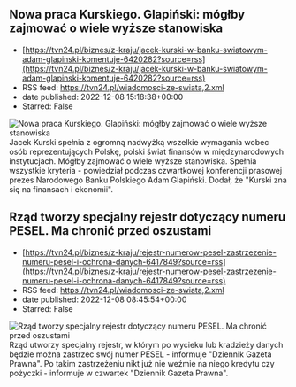 ## Nowa praca Kurskiego. Glapiński: mógłby zajmować o wiele wyższe stanowiska
 - [https://tvn24.pl/biznes/z-kraju/jacek-kurski-w-banku-swiatowym-adam-glapinski-komentuje-6420282?source=rss](https://tvn24.pl/biznes/z-kraju/jacek-kurski-w-banku-swiatowym-adam-glapinski-komentuje-6420282?source=rss)
 - RSS feed: https://tvn24.pl/wiadomosci-ze-swiata,2.xml
 - date published: 2022-12-08 15:18:38+00:00
 - Starred: False

<img alt="Nowa praca Kurskiego. Glapiński: mógłby zajmować o wiele wyższe stanowiska" src="https://tvn24.pl/najnowsze/cdn-zdjecie-1wulgo-pap202111051m8-6420285/alternates/LANDSCAPE_1280" />
    Jacek Kurski spełnia z ogromną nadwyżką wszelkie wymagania wobec osób reprezentujących Polskę, polski świat finansów w międzynarodowych instytucjach. Mógłby zajmować o wiele wyższe stanowiska. Spełnia wszystkie kryteria - powiedział podczas czwartkowej konferencji prasowej prezes Narodowego Banku Polskiego Adam Glapiński. Dodał, że "Kurski zna się na finansach i ekonomii".

## Rząd tworzy specjalny rejestr dotyczący numeru PESEL. Ma chronić przed oszustami
 - [https://tvn24.pl/biznes/z-kraju/rejestr-numerow-pesel-zastrzezenie-numeru-pesel-i-ochrona-danych-6417849?source=rss](https://tvn24.pl/biznes/z-kraju/rejestr-numerow-pesel-zastrzezenie-numeru-pesel-i-ochrona-danych-6417849?source=rss)
 - RSS feed: https://tvn24.pl/wiadomosci-ze-swiata,2.xml
 - date published: 2022-12-08 08:45:54+00:00
 - Starred: False

<img alt="Rząd tworzy specjalny rejestr dotyczący numeru PESEL. Ma chronić przed oszustami" src="https://tvn24.pl/najnowsze/cdn-zdjecie-avm4tg-dowod-osobisty-5479600/alternates/LANDSCAPE_1280" />
    Rząd utworzy specjalny rejestr, w którym po wycieku lub kradzieży danych będzie można zastrzec swój numer PESEL - informuje "Dziennik Gazeta Prawna". Po takim zastrzeżeniu nikt już nie weźmie na niego kredytu czy pożyczki - informuje w czwartek "Dziennik Gazeta Prawna".
